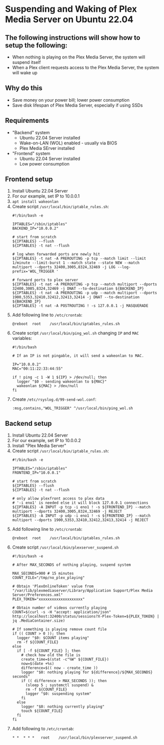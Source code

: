 # Suspending and Waking of Plex Media Server on Ubuntu 22.04

## The following instructions will show how to setup the following:
* When nothing is playing on the Plex Media Server, the system will suspend itself
* When a Plex client requests access to the Plex Media Server, the system will wake up

## Why do this
* Save money on your power bill; lower power consumption
* Save disk lifespan of Plex Media Server, especially if using SSDs

## Requirements
* "Backend" system
  * Ubuntu 22.04 Server installed
  * Wake-on-LAN (WOL) enabled - usually via BIOS
  * Plex Media SErver installed
* "Frontend" system
  * Ubuntu 22.04 Server installed
  * Low power consumption

## Frontend setup
1. Install Ubuntu 22.04 Server
2. For our example, set IP to 10.0.0.1
3. `apt install wakeonlan`
4. Create script `/usr/local/bin/iptable_rules.sh`:
   ```
   #!/bin/bash -e

   IPTABLES="/sbin/iptables"
   BACKEND_IP="10.0.0.2"

   # start from scratch
   ${IPTABLES} --flush
   ${IPTABLES} -t nat --flush

   # log when forwarded ports are newly hit
   ${IPTABLES} -t nat -A PREROUTING -p tcp --match limit --limit 1/minute --limit-burst 1 --match state --state NEW --match multiport --dports 32400,3005,8324,32469 -j LOG --log-prefix='WOL_TRIGGER '

   # forward ports to plex server
   ${IPTABLES} -t nat -A PREROUTING -p tcp --match multiport --dports 32400,3005,8324,32469 -j DNAT --to-destination ${BACKEND_IP}
   ${IPTABLES} -t nat -A PREROUTING -p udp --match multiport --dports 1900,5353,32410,32412,32413,32414 -j DNAT --to-destination ${BACKEND_IP}
   ${IPTABLES} -t nat -A POSTROUTING ! -s 127.0.0.1 -j MASQUERADE
   ```
5. Add following line to `/etc/crontab`:
   ```
   @reboot	root	/usr/local/bin/iptables_rules.sh
   ```
6. Create script `/usr/local/bin/ping_wol.sh` changing `IP` and `MAC` variables:
   ```
   #!/bin/bash

   # If an IP is not pingable, it will send a wakeonlan to MAC.

   IP="10.0.0.2"
   MAC="00:11:22:33:44:55"

   if ! ping -c 1 -W 1 ${IP} > /dev/null; then
     logger "$0 - sending wakeonlan to ${MAC}"
     wakeonlan ${MAC} > /dev/null
   fi
   ```
7. Create `/etc/rsyslog.d/99-send-wol.conf`:
   ```
   :msg,contains,"WOL_TRIGGER" ^/usr/local/bin/ping_wol.sh
   ```

## Backend setup
1. Install Ubuntu 22.04 Server
2. For our example, set IP to 10.0.0.2
3. Install "Plex Media Server"
4. Create script `/usr/local/bin/iptable_rules.sh`:
   ```
   #!/bin/bash -e

   IPTABLES="/sbin/iptables"
   FRONTEND_IP="10.0.0.1"

   # start from scratch
   ${IPTABLES} --flush
   ${IPTABLES} -t nat --flush

   # only allow plexfront access to plex data
   # '-i eno1' is needed else it will block 127.0.0.1 connections
   ${IPTABLES} -A INPUT -p tcp -i eno1 ! -s ${FRONTEND_IP} --match multiport --dports 32400,3005,8324,32469 -j REJECT
   ${IPTABLES} -A INPUT -p udp -i eno1 ! -s ${FRONTEND_IP} --match multiport --dports 1900,5353,32410,32412,32413,32414 -j REJECT
   ```
5. Add following line to `/etc/crontab`:
   ```
   @reboot	root	/usr/local/bin/iptables_rules.sh
   ```
6. Create script `/usr/local/bin/plexserver_suspend.sh`
   ```
   #!/bin/bash -e

   # After MAX_SECONDS of nothing playing, suspend system

   MAX_SECONDS=900 # 15 minutes
   COUNT_FILE="/tmp/no_plex_playing"

   # Obtain 'PlexOnlineToken' value from "/var/lib/plexmediaserver/Library/Application Support/Plex Media Server/Preferences.xml"
   PLEX_TOKEN="xxxxxxxxxxxxxxxxxxxx"

   # Obtain number of videos currently playing
   COUNT=$(curl -s -H "accept: application/json"  http://localhost:32400/status/sessions?X-Plex-Token=${PLEX_TOKEN} | jq .MediaContainer.size)

   # If something is playing remove count file
   if (( COUNT > 0 )); then
     logger "$0: $COUNT items playing"
     rm -f ${COUNT_FILE}
   else
     if [ -f ${COUNT_FILE} ]; then
       # check how old the file is
       create_time=$(stat -c"%W" ${COUNT_FILE})
       now=$(date +%s)
       difference=$(( now - create_time ))
       logger "$0: nothing playing for ${difference}/${MAX_SECONDS} seconds"
       if (( difference > MAX_SECONDS )); then
         (sleep 5 ; systemctl suspend) &
         rm -f ${COUNT_FILE}
         logger "$0: suspending system"
       fi
     else
       logger "$0: nothing currently playing"
       touch ${COUNT_FILE}
     fi
   fi
   ```
7. Add following to `/etc/crontab`:
   ```
   * *	* * *	root	/usr/local/bin/plexserver_suspend.sh
   ```
